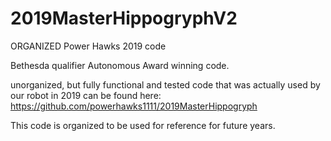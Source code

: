 # 2019MasterHippogryphV2
ORGANIZED Power Hawks 2019 code

Bethesda qualifier Autonomous Award winning code.

unorganized, but fully functional and tested code that was actually used by our robot in 2019 can be found here:
https://github.com/powerhawks1111/2019MasterHippogryph

This code is organized to be used for reference for future years.
